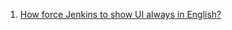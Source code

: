  1. [How force Jenkins to show UI always in English?](https://superuser.com/questions/879392/how-force-jenkins-to-show-ui-always-in-english)
